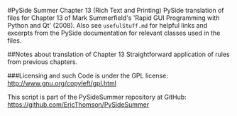 #PySide Summer Chapter 13 (Rich Text and Printing)
PySide translation of files for Chapter 13 of Mark Summerfield's 'Rapid GUI Programming with Python and Qt' (2008). Also see `usefulStuff.md` for helpful links and excerpts from the PySide documentation for relevant classes used in the files.

##Notes about translation of Chapter 13
Straightforward application of rules from previous chapters.

###Licensing and such
Code is under the GPL license: http://www.gnu.org/copyleft/gpl.html

This script is part of the PySideSummer repository at GitHub:
https://github.com/EricThomson/PySideSummer
